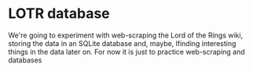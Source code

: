 # LOTR database
We're going to experiment with web-scraping the Lord of the Rings wiki, storing the data in an SQLite database and, maybe, lfinding interesting things in the data later on. For now it is just to practice web-scraping and databases